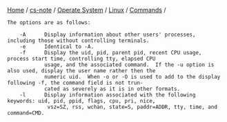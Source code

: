 [Home](https://mengxianbin.github.io) /
[cs-note](https://mengxianbin.github.io/cs-note) /
[Operate System](https://mengxianbin.github.io/cs-note/content/operate_system) /
[Linux](https://mengxianbin.github.io/cs-note/content/operate_system/linux) /
[Commands](https://mengxianbin.github.io/cs-note/content/operate_system/linux/commands) /

```man
The options are as follows:

    -A      Display information about other users' processes, including those without controlling terminals.
    -e      Identical to -A.
    -f      Display the uid, pid, parent pid, recent CPU usage, process start time, controlling tty, elapsed CPU
            usage, and the associated command.  If the -u option is also used, display the user name rather then the
            numeric uid.  When -o or -O is used to add to the display following -f, the command field is not trun-
            cated as severely as it is in other formats.
    -l      Display information associated with the following keywords: uid, pid, ppid, flags, cpu, pri, nice,
             vsz=SZ, rss, wchan, state=S, paddr=ADDR, tty, time, and command=CMD.
```

